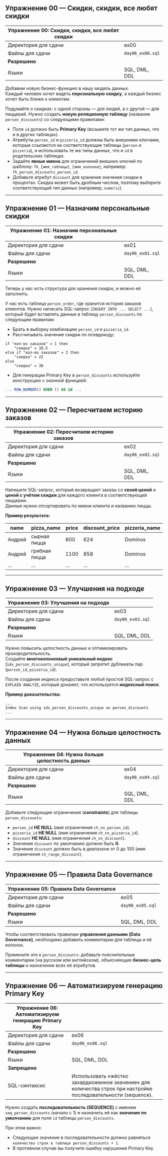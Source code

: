 

## Упражнение 00 — Скидки, скидки, все любят скидки

| Упражнение 00: Скидки, скидки, все любят скидки |                  |
| ----------------------------------------------- | ---------------- |
| Директория для сдачи                            | ex00             |
| Файлы для сдачи                                 | `day06_ex00.sql` |
| **Разрешено**                                   |                  |
| Языки                                           | SQL, DML, DDL    |

Добавим новую бизнес-функцию в нашу модель данных.  
Каждый человек хочет видеть **персональную скидку**, а каждый бизнес хочет быть ближе к клиентам.  

Подумайте о скидках: с одной стороны — для людей, а с другой — для пиццерий. Нужно создать **новую реляционную таблицу** (название `person_discounts`) со следующими правилами:  

- Поле `id` должно быть **Primary Key** (возьмите тот же тип данных, что и в других таблицах).  
- Атрибуты `person_id` и `pizzeria_id` должны быть внешними ключами, которые ссылаются на соответствующие таблицы (`person` и `pizzeria`), и использовать те же типы данных, что и `id` в родительских таблицах.  
- Задайте **явные имена** для ограничений внешних ключей по шаблону: `fk_{имя_таблицы}_{имя_колонки}`, например: `fk_person_discounts_person_id`.  
- Добавьте атрибут `discount` для хранения значения скидки в процентах. Скидка может быть дробным числом, поэтому выберите соответствующий тип данных (например, `numeric`).  

---

## Упражнение 01 — Назначим персональные скидки

| Упражнение 01: Назначим персональные скидки |                  |
| ------------------------------------------- | ---------------- |
| Директория для сдачи                        | ex01             |
| Файлы для сдачи                             | `day06_ex01.sql` |
| **Разрешено**                               |                  |
| Языки                                       | SQL, DML, DDL    |

Теперь у нас есть структура для хранения скидок, и можно её заполнить.  

У нас есть таблица `person_order`, где хранится история заказов клиентов. Нужно написать SQL-запрос (`INSERT INTO ... SELECT ...`), который будет вставлять данные в таблицу `person_discounts` по следующим правилам:

- Брать в выборку комбинацию `person_id` и `pizzeria_id`.  
- Рассчитывать значение скидки по псевдокоду:  

```
if "кол-во заказов" = 1 then
    "скидка" = 10.5
else if "кол-во заказов" = 2 then
    "скидка" = 22
else
    "скидка" = 30
```

- Для генерации Primary Key в `person_discounts` используйте конструкцию с оконной функцией:  

```sql
... ROW_NUMBER() OVER () AS id ...
```

---

## Упражнение 02 — Пересчитаем историю заказов

| Упражнение 02: Пересчитаем историю заказов |                  |
| ------------------------------------------ | ---------------- |
| Директория для сдачи                       | ex02             |
| Файлы для сдачи                            | `day06_ex02.sql` |
| **Разрешено**                              |                  |
| Языки                                      | SQL, DML, DDL    |

Напишите SQL-запрос, который возвращает заказы со **своей ценой** и **ценой с учётом скидки** для каждого клиента в соответствующей пиццерии.  
Данные нужно отсортировать по имени клиента и названию пиццы.  

**Пример результата:**  

| name   | pizza_name    | price | discount_price | pizzeria_name |
| ------ | ------------- | ----- | -------------- | ------------- |
| Андрей | сырная пицца  | 800   | 624            | Dominos       |
| Андрей | грибная пицца | 1100  | 858            | Dominos       |
| …      | …             | …     | …              | …             |

---

## Упражнение 03 — Улучшения на подходе

| Упражнение 03: Улучшения на подходе |                  |
| ----------------------------------- | ---------------- |
| Директория для сдачи                | ex03             |
| Файлы для сдачи                     | `day06_ex03.sql` |
| **Разрешено**                       |                  |
| Языки                               | SQL, DML, DDL    |

Нужно повысить целостность данных и оптимизировать производительность.  
Создайте **многоколонковый уникальный индекс** (`idx_person_discounts_unique`), который запретит дубликаты пар (`person_id`, `pizzeria_id`).  

После создания индекса предоставьте любой простой SQL-запрос с `EXPLAIN ANALYZE`, который докажет, что используется **индексный поиск**.  

**Пример доказательства:**  

```
...
Index Scan using idx_person_discounts_unique on person_discounts
...
```

---

## Упражнение 04 — Нужна больше целостность данных

| Упражнение 04: Нужна больше целостность данных |                  |
| ---------------------------------------------- | ---------------- |
| Директория для сдачи                           | ex04             |
| Файлы для сдачи                                | `day06_ex04.sql` |
| **Разрешено**                                  |                  |
| Языки                                          | SQL, DML, DDL    |

Добавьте следующие ограничения (**constraints**) для таблицы `person_discounts`:  

- `person_id` **НЕ NULL** (имя ограничения `ch_nn_person_id`).  
- `pizzeria_id` **НЕ NULL** (имя ограничения `ch_nn_pizzeria_id`).  
- `discount` **НЕ NULL** (имя ограничения `ch_nn_discount`).  
- Значение `discount` по умолчанию должно быть **0**.  
- Значение `discount` должно быть в диапазоне от 0 до 100 (имя ограничения `ch_range_discount`).  

---

## Упражнение 05 — Правила Data Governance

| Упражнение 05: Правила Data Governance |                  |
| -------------------------------------- | ---------------- |
| Директория для сдачи                   | ex05             |
| Файлы для сдачи                        | `day06_ex05.sql` |
| **Разрешено**                          |                  |
| Языки                                  | SQL, DML, DDL    |

Чтобы соответствовать правилам **управления данными (Data Governance)**, необходимо добавить комментарии для таблицы и её колонок.  

Примените это к `person_discounts`: добавьте пояснительные комментарии (на русском или английском), объясняющие **бизнес-цель таблицы** и назначение всех её атрибутов.  

---

## Упражнение 06 — Автоматизируем генерацию Primary Key

| Упражнение 06: Автоматизируем генерацию Primary Key |                                                                                                                 |
| --------------------------------------------------- | --------------------------------------------------------------------------------------------------------------- |
| Директория для сдачи                                | ex06                                                                                                            |
| Файлы для сдачи                                     | `day06_ex06.sql`                                                                                                |
| **Разрешено**                                       |                                                                                                                 |
| Языки                                               | SQL, DML, DDL                                                                                                   |
| **Запрещено**                                       |                                                                                                                 |
| SQL-синтаксис                                       | Использовать «жёстко захардкоженное значение» для количества строк при настройке последовательности (sequence). |

Нужно создать **последовательность (SEQUENCE)** с именем `seq_person_discounts` (начало с 1) и назначить её как **значение по умолчанию** для поля `id` таблицы `person_discounts`.  

При этом важно:  

- Следующее значение в последовательности должно равняться `количество строк в таблице person_discounts + 1`.  
- В противном случае вы получите ошибку нарушения Primary Key.  
